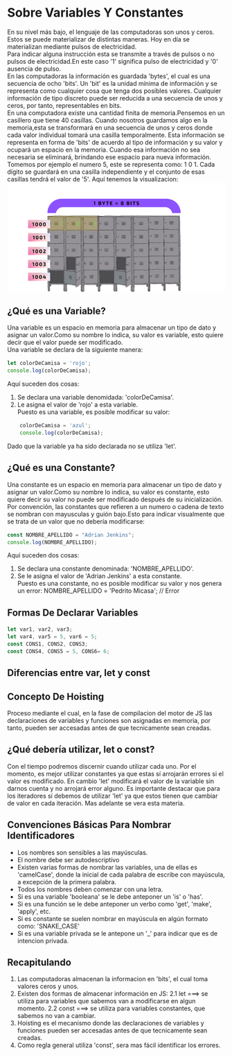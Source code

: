 # Sobre Variables Y Constantes
En su nivel más bajo, el lenguaje de las computadoras son unos y ceros.
Estos se puede materializar de distintas maneras. Hoy en día se materializan
mediante pulsos de electricidad.  
Para indicar alguna  instrucción esta se transmite a través
de pulsos o no pulsos de electricidad.En este caso '1' significa
pulso de electricidad y '0' ausencia de pulso.  
En las computadoras la información es guardada 'bytes', el cual es una secuencia
de ocho 'bits'.  Un 'bit' es la unidad mínima de información y se representa como cualquier
cosa que tenga dos posibles valores. Cualquier información de tipo discreto 
puede ser reducida a una secuencia de unos y ceros, por tanto, representables
en bits.  
En una computadora existe una cantidad finita de memoria.Pensemos en un casillero
que tiene 40 casillas. Cuando nosotros guardamos algo en la memoria,esta se transformará
en una secuencia de unos y ceros donde cada valor individual tomará una casilla
temporalmente. Esta información se representa en forma de 'bits' de acuerdo
al tipo de información y su valor y ocupará un espacio en la memoria. Cuando
esa información no sea necesaria se eliminará, brindando ese espacio para nueva
información.  
Tomemos por ejemplo el numero 5, este se representa como: 1 0 1. Cada dígito
se guardará en una casilla independiente y el conjunto de esas casillas tendrá
el valor de '5'. Aquí tenemos la visualizacion:    
![texto](./images/locker.png)  
## ¿Qué es una Variable?
Una variable es un espacio en memoria para almacenar un tipo de dato
y asignar un valor.Como su nombre lo indica, su valor es variable, esto
quiere decir que el valor puede ser modificado.  
Una variable se declara de la siguiente manera:
```js
let colorDeCamisa = 'rojo';
console.log(colorDeCamisa);
```
Aquí suceden dos cosas:  
 1. Se declara una variable denomidada: 'colorDeCamisa'.  
 2. Le asigna el valor de 'rojo' a esta variable.  
Puesto es una variable, es posible modificar su valor:
```js
    colorDeCamisa = 'azul';
    console.log(colorDeCamisa);
```
Dado que la variable ya ha sido declarada no se utiliza 'let'.
## ¿Qué es una Constante? 
Una constante es un espacio en memoria para almacenar un tipo de dato
y asignar un valor.Como su nombre lo indica, su valor es constante, esto
quiere decir su valor no puede ser modificado después de su inicialización.  
Por convención, las constantes que refieren a un numero o cadena de texto
se nombran con mayusculas y guión bajo.Esto para indicar visualmente que se 
trata de un valor que no debería modificarse:
 ```js
const NOMBRE_APELLIDO = "Adrian Jenkins";
console.log(NOMBRE_APELLIDO);
 ```
Aquí suceden dos cosas:  
 1.  Se declara una constante  denominada: 'NOMBRE_APELLIDO'.  
 2. Se le asigna el valor de 'Adrian Jenkins' a esta constante.  
Puesto es una constante, no es posible modificar su valor y nos genera un error:
    NOMBRE_APELLIDO = 'Pedrito Micasa'; // Error
## Formas De Declarar Variables
```js
let var1, var2, var3;
let var4, var5 = 5, var6 = 5;
const CONS1, CONS2, CONS3;
const CONS4, CONS5 = 5, CONS6= 6;
```
## Diferencias entre var, let y  const
## Concepto De Hoisting
Proceso mediante el cual, en la fase de compilacion del motor
de JS las declaraciones de variables y funciones son asignadas en memoria,
por tanto, pueden ser accesadas antes de que tecnicamente sean creadas.
## ¿Qué debería utilizar, let o const?
 Con el tiempo podremos discernir cuando utilizar cada uno. Por el momento, 
 es mejor utilizar constantes ya que estas sí arrojarán errores si el valor es modificado.
 En cambio 'let' modificará el valor de la variable sin darnos cuenta y no arrojará error alguno.
 Es importante destacar que para los iteradores sí debemos de utilizar 'let' ya que estos tienen
 que cambiar de valor en cada iteración. Mas adelante se vera esta materia.
## Convenciones Básicas Para Nombrar Identificadores
 * Los nombres son sensibles a las mayúsculas.
 * El nombre debe ser autodescriptivo
 * Existen varias formas de nombrar las variables, una de ellas es 'camelCase',
 donde la inicial de cada palabra de escribe con mayúscula, a excepción de la primera palabra.
 * Todos los nombres deben comenzar con una letra.
 * Si es una variable 'booleana' se le debe anteponer un 'is' o 'has'.
 * Si es una función se le debe anteponer un verbo como 'get', 'make', 'apply', etc.
 * Si es constante se suelen nombrar en mayúscula en algún formato como: 'SNAKE_CASE'
 * Si es una variable privada se le antepone un '_' para indicar que es de intencion privada.  
## Recapitulando
 1. Las computadoras almacenan la informacion en 'bits', el cual toma valores ceros y unos.
 2. Existen dos formas de almacenar información en JS:
    2.1 let   ===> se utiliza para variables que sabemos van a modificarse en algun momento.
    2.2 const ===> se utiliza para variables constantes, que sabemos no van a cambiar.
 3. Hoisting es el mecanismo donde las declaraciones de variables y funciones pueden
 ser accesadas antes de que tecnicamente sean creadas.  
 4. Como regla general utiliza 'const', sera mas fácil identificar los errores.
